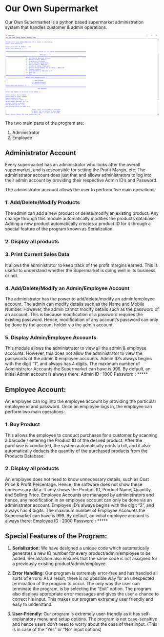 # Our Own Supermarket

Our Own Supermarket is a python based supermarket administration system that handles customer &amp; admin operations. 

![](SupermarketStartPage.png)

The two main parts of the program are:
1) Administrator 
2) Employee 

## Administrator Account

Every supermarket has an administrator who looks after the overall supermarket, and is responsible for setting the Profit Margin, etc. 
The administrator account does just that and allows administrators to log into their admin account by providing their respective Admin ID’s and Password.

The administrator account allows the user to perform five main operations:

### 1. Add/Delete/Modify Products
  
  The admin can add a new product or delete/modify an existing product. Any change through this module automatically modifies the     products database. Adding a new product automatically creates a product ID for it through a special feature of the program known as Serialization.

### 2. Display all products

### 3. Print Current Sales Data

  It allows the administrator to keep track of the profit margins earned. This is useful to understand whether the Supermarket is doing well in its business or not.
### 4. Add/Delete/Modify an Admin/Employee Account

  The administrator has the power to add/delete/modify an admin/employee account. The admin can modify details such as the Name and Mobile Number. 
  However, the admin cannot modify details such as the password of an account. This is because modification of a password requires the existing password. Hence, modification of any account’s password can only be done by the account holder via the admin account.
  
### 5. Display Admin/Employee Accounts

  This module allows the administrator to view all the admin & employee accounts. However, this does not allow the administrator to view  the passwords of the admin & employee accounts.
  Admin ID’s always begins with the digit “1”, and always has 4 digits. 
  The maximum number of Administrator Accounts the Supermarket can have is 999.
  By default, an initial Admin account is always there:
	Admin ID : 1000
	Password : *****

## Employee Account:
  An employee can log into the employee account by providing the particular employee id and password.
  Once an employee logs in, the employee can perform two main operations:

### 1. Buy Product

  This allows the employee to conduct purchases for a customer by scanning a barcode / entering the Product ID of the desired product. 
  After the purchase is conducted, the system automatically prints a bill, and it also automatically deducts the quantity of the purchased products from the Products Database.
  
### 2. Display all products

  An employee does not need to know unnecessary details, such as Cost Price & Profit Percentage. Hence, the software does not show these unnecessary data. It only shows the Product ID, Product Name, Quantity, and Selling Price. 
  Employee Accounts are managed by administrators and hence, any modification in an employee account can only be done via an administrator account.
  Employee ID’s always begins with the digit “2”, and always has 4 digits. 
  The maximum number of Employee Accounts the Supermarket can have is 999.
  By default, an initial employee account is always there:
    Employee ID : 2000
    Password : *****

## Special Features of the Program:

  1)	**Serialization:**
  We have designed a unique code which automatically generates a new ID number for every product/admin/employee to be added. 
  Serialization also ensures that the same code is not assigned for a previously existing product/admin/employee.

  2)	**Error Handling:**
  Our program is extremely error-free and has handled all sorts of errors. As a result, there is no possible way for an unexpected termination of the program to occur. 
  The only way the user can terminate the program, is by selecting the “Exit” option.
  The program also displays appropriate error messages and gives the user a chance to correct his input.
  This makes our program extremely user friendly and easy to understand.

  3)	**User-Friendly:**
  Our program is extremely user-friendly as it has self-explanatory menu and setup options. 
  The program is not case-sensitive and hence users don’t need to worry about the case of their input. 
  (This is in case of the “Yes” or “No” input options)
